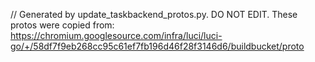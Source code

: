 // Generated by update_taskbackend_protos.py. DO NOT EDIT.
These protos were copied from:
https://chromium.googlesource.com/infra/luci/luci-go/+/58df7f9eb268cc95c61ef7fb196d46f28f3146d6/buildbucket/proto
